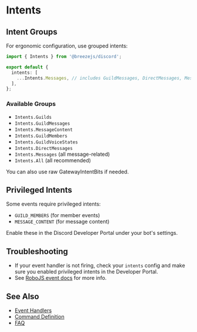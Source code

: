 # Intents

## Intent Groups

For ergonomic configuration, use grouped intents:

```ts
import { Intents } from '@breezejs/discord';

export default {
  intents: [
    ...Intents.Messages, // includes GuildMessages, DirectMessages, MessageContent
  ],
};
```

### Available Groups
- `Intents.Guilds`
- `Intents.GuildMessages`
- `Intents.MessageContent`
- `Intents.GuildMembers`
- `Intents.GuildVoiceStates`
- `Intents.DirectMessages`
- `Intents.Messages` (all message-related)
- `Intents.All` (all recommended)

You can also use raw GatewayIntentBits if needed.

## Privileged Intents
Some events require privileged intents:
- `GUILD_MEMBERS` (for member events)
- `MESSAGE_CONTENT` (for message content)

Enable these in the Discord Developer Portal under your bot's settings.

## Troubleshooting
- If your event handler is not firing, check your `intents` config and make sure you enabled privileged intents in the Developer Portal.
- See [RoboJS event docs](https://robojs.dev/discord-bots/events) for more info.

## See Also
- [Event Handlers](events.md)
- [Command Definition](commands.md)
- [FAQ](faq.md) 
